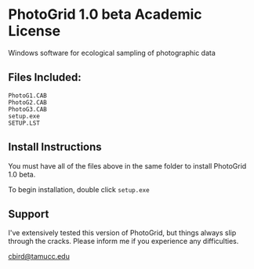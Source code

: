 # PhotoGrid 1.0 beta Academic License

Windows software for ecological sampling of photographic data

## Files Included:

```
PhotoG1.CAB
PhotoG2.CAB
PhotoG3.CAB
setup.exe
SETUP.LST
```


## Install Instructions

You must have all of the files above in the same folder to install PhotoGrid 1.0 beta.

To begin installation, double click `setup.exe`

## Support

I've extensively tested this version of PhotoGrid, but things always slip through the cracks.
Please inform me if you experience any difficulties.

cbird@tamucc.edu
